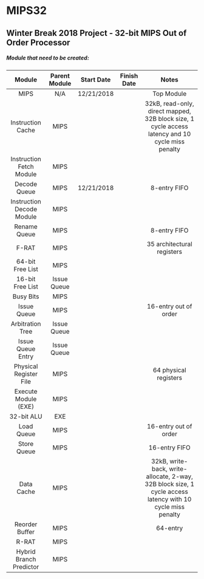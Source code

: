 # MIPS32
## Winter Break 2018 Project - 32-bit MIPS Out of Order Processor

##### Module that need to be created:
| Module                    | Parent Module | Start Date | Finish Date | Notes |
|:-------------------------:|:-------------:|:----------:|:-----------:|:-----:|
| MIPS                      | N/A           | 12/21/2018 | | Top Module |
| Instruction Cache         | MIPS          | | | 32kB, read-only, direct mapped, 32B block size, 1 cycle access latency and 10 cycle miss penalty |
| Instruction Fetch Module  | MIPS          | | | |
| Decode Queue              | MIPS          | 12/21/2018 | | 8-entry FIFO |
| Instruction Decode Module | MIPS          | | | |
| Rename Queue              | MIPS          | | | 8-entry FIFO |
| F-RAT                     | MIPS          | | | 35 architectural registers |
| 64-bit Free List          | MIPS          | | | |
| 16-bit Free List          | Issue Queue   | | | |
| Busy Bits                 | MIPS          | | | |
| Issue Queue               | MIPS          | | | 16-entry out of order |
| Arbitration Tree          | Issue Queue   | | | |
| Issue Queue Entry         | Issue Queue   | | | |
| Physical Register File    | MIPS          | | | 64 physical registers |
| Execute Module (EXE)      | MIPS          | | | |
| 32-bit ALU                | EXE           | | | |
| Load Queue                | MIPS          | | | 16-entry out of order |
| Store Queue               | MIPS          | | | 16-entry FIFO |
| Data Cache                | MIPS          | | | 32kB, write-back, write-allocate, 2-way, 32B block size, 1 cycle access latency with 10 cycle miss penalty |
| Reorder Buffer            | MIPS          | | | 64-entry |
| R-RAT                     | MIPS          | | | |
| Hybrid Branch Predictor   | MIPS          | | | |
